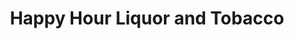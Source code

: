 ---
title: "Happy Hour Liquor and Tobacco"
url: /lawrence/happy-hour-liquor-and-tobacco/
shop: alcohol
---